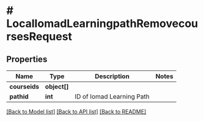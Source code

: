 # # LocalIomadLearningpathRemovecoursesRequest

## Properties

Name | Type | Description | Notes
------------ | ------------- | ------------- | -------------
**courseids** | **object[]** |  |
**pathid** | **int** | ID of Iomad Learning Path |

[[Back to Model list]](../../README.md#models) [[Back to API list]](../../README.md#endpoints) [[Back to README]](../../README.md)
